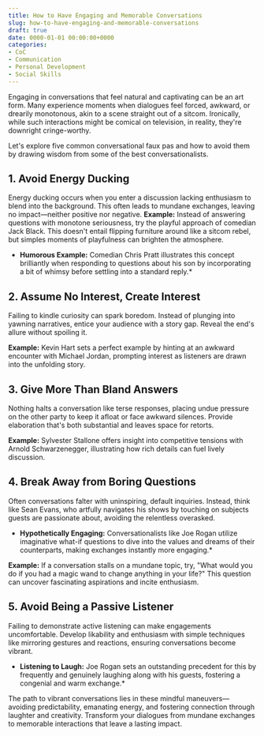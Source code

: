 ```yaml
---
title: How to Have Engaging and Memorable Conversations
slug: how-to-have-engaging-and-memorable-conversations
draft: true
date: 0000-01-01 00:00:00+0000
categories:
- CoC
- Communication
- Personal Development
- Social Skills
---
```


Engaging in conversations that feel natural and captivating can be an art form. Many experience moments when dialogues feel forced, awkward, or drearily monotonous, akin to a scene straight out of a sitcom. Ironically, while such interactions might be comical on television, in reality, they're downright cringe-worthy.

Let's explore five common conversational faux pas and how to avoid them by drawing wisdom from some of the best conversationalists.

## 1. Avoid Energy Ducking

Energy ducking occurs when you enter a discussion lacking enthusiasm to blend into the background. This often leads to mundane exchanges, leaving no impact—neither positive nor negative. **Example:** Instead of answering questions with monotone seriousness, try the playful approach of comedian Jack Black. This doesn't entail flipping furniture around like a sitcom rebel, but simples moments of playfulness can brighten the atmosphere.

* **Humorous Example:** Comedian Chris Pratt illustrates this concept brilliantly when responding to questions about his son by incorporating a bit of whimsy before settling into a standard reply.*

## 2. Assume No Interest, Create Interest

Failing to kindle curiosity can spark boredom. Instead of plunging into yawning narratives, entice your audience with a story gap. Reveal the end's allure without spoiling it.

**Example:** Kevin Hart sets a perfect example by hinting at an awkward encounter with Michael Jordan, prompting interest as listeners are drawn into the unfolding story.

## 3. Give More Than Bland Answers

Nothing halts a conversation like terse responses, placing undue pressure on the other party to keep it afloat or face awkward silences. Provide elaboration that's both substantial and leaves space for retorts.

**Example:** Sylvester Stallone offers insight into competitive tensions with Arnold Schwarzenegger, illustrating how rich details can fuel lively discussion.

## 4. Break Away from Boring Questions

Often conversations falter with uninspiring, default inquiries. Instead, think like Sean Evans, who artfully navigates his shows by touching on subjects guests are passionate about, avoiding the relentless overasked.

* **Hypothetically Engaging:** Conversationalists like Joe Rogan utilize imaginative what-if questions to dive into the values and dreams of their counterparts, making exchanges instantly more engaging.*

**Example:** If a conversation stalls on a mundane topic, try, "What would you do if you had a magic wand to change anything in your life?" This question can uncover fascinating aspirations and incite enthusiasm.

## 5. Avoid Being a Passive Listener

Failing to demonstrate active listening can make engagements uncomfortable. Develop likability and enthusiasm with simple techniques like mirroring gestures and reactions, ensuring conversations become vibrant.

* **Listening to Laugh:** Joe Rogan sets an outstanding precedent for this by frequently and genuinely laughing along with his guests, fostering a congenial and warm exchange.*

The path to vibrant conversations lies in these mindful maneuvers—avoiding predictability, emanating energy, and fostering connection through laughter and creativity. Transform your dialogues from mundane exchanges to memorable interactions that leave a lasting impact.
